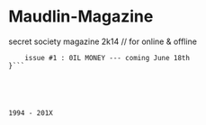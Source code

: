 Maudlin-Magazine
================

secret society magazine 2k14 // for online &amp; offline

```init {
    issue #1 : 0IL MONEY --- coming June 18th
}```





1994 - 201X
